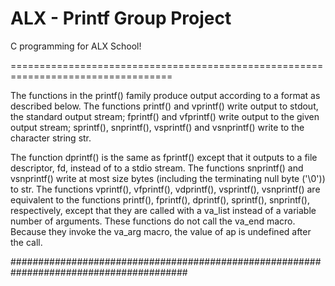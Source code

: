 
ALX - Printf Group Project
==========================

 C programming for ALX School!

==================================================================================

The functions in the printf() family produce output according to a format as described below. The functions printf() and vprintf() write output to stdout, the standard output stream; fprintf() and vfprintf() write output to the given output stream; sprintf(), snprintf(), vsprintf() and vsnprintf() write to the character string str.

The function dprintf() is the same as fprintf() except that it outputs to a file descriptor, fd, instead of to a stdio stream. The functions snprintf() and vsnprintf() write at most size bytes (including the terminating null byte ('\0')) to str. The functions vprintf(), vfprintf(), vdprintf(), vsprintf(), vsnprintf() are equivalent to the functions printf(), fprintf(), dprintf(), sprintf(), snprintf(), respectively, except that they are called with a va_list instead of a variable number of arguments. These functions do not call the va_end macro. Because they invoke the va_arg macro, the value of ap is undefined after the call.

########################################################################################
